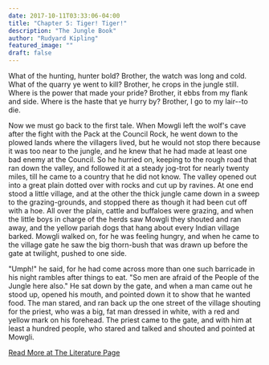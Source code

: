 ```yaml
---
date: 2017-10-11T03:33:06-04:00
title: "Chapter 5: Tiger! Tiger!"
description: "The Jungle Book"
author: "Rudyard Kipling"
featured_image: ""
draft: false
---
```

What of the hunting, hunter bold? 
Brother, the watch was long and cold. 
What of the quarry ye went to kill? 
Brother, he crops in the jungle still. 
Where is the power that made your pride? 
Brother, it ebbs from my flank and side. 
Where is the haste that ye hurry by? 
Brother, I go to my lair--to die.

Now we must go back to the first tale. When Mowgli left the wolf's cave after the fight with the Pack at the Council Rock, he went down to the plowed lands where the villagers lived, but he would not stop there because it was too near to the jungle, and he knew that he had made at least one bad enemy at the Council. So he hurried on, keeping to the rough road that ran down the valley, and followed it at a steady jog-trot for nearly twenty miles, till he came to a country that he did not know. The valley opened out into a great plain dotted over with rocks and cut up by ravines. At one end stood a little village, and at the other the thick jungle came down in a sweep to the grazing-grounds, and stopped there as though it had been cut off with a hoe. All over the plain, cattle and buffaloes were grazing, and when the little boys in charge of the herds saw Mowgli they shouted and ran away, and the yellow pariah dogs that hang about every Indian village barked. Mowgli walked on, for he was feeling hungry, and when he came to the village gate he saw the big thorn-bush that was drawn up before the gate at twilight, pushed to one side.

"Umph!" he said, for he had come across more than one such barricade in his night rambles after things to eat. "So men are afraid of the People of the Jungle here also." He sat down by the gate, and when a man came out he stood up, opened his mouth, and pointed down it to show that he wanted food. The man stared, and ran back up the one street of the village shouting for the priest, who was a big, fat man dressed in white, with a red and yellow mark on his forehead. The priest came to the gate, and with him at least a hundred people, who stared and talked and shouted and pointed at Mowgli.

[Read More at The Literature Page](http://www.literaturepage.com/read/thejunglebook-49.html)